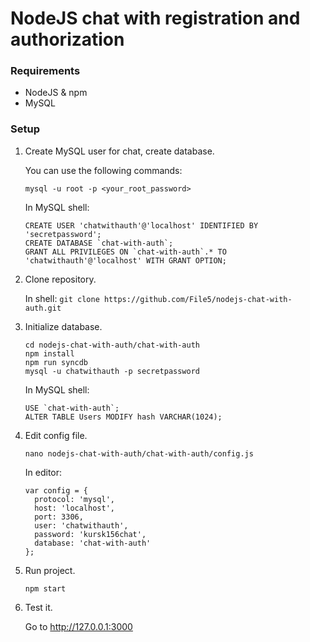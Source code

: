 # NodeJS chat with registration and authorization
### Requirements
- NodeJS & npm
- MySQL

### Setup
1.  Create MySQL user for chat, create database.

    You can use the following commands:
    ```
    mysql -u root -p <your_root_password>
    ```
    
    In MySQL shell:
    ```
    CREATE USER 'chatwithauth'@'localhost' IDENTIFIED BY 'secretpassword';
    CREATE DATABASE `chat-with-auth`;
    GRANT ALL PRIVILEGES ON `chat-with-auth`.* TO 'chatwithauth'@'localhost' WITH GRANT OPTION;
    ```
2.  Clone repository.

    In shell: `git clone https://github.com/File5/nodejs-chat-with-auth.git`
3.  Initialize database.

    ```
    cd nodejs-chat-with-auth/chat-with-auth
    npm install
    npm run syncdb
    mysql -u chatwithauth -p secretpassword
    ```
    In MySQL shell:
    ```
    USE `chat-with-auth`;
    ALTER TABLE Users MODIFY hash VARCHAR(1024);
    ```
4.  Edit config file.

    ```
    nano nodejs-chat-with-auth/chat-with-auth/config.js
    ```
    In editor:
    ```
    var config = {
      protocol: 'mysql',
      host: 'localhost',
      port: 3306,
      user: 'chatwithauth',
      password: 'kursk156chat',
      database: 'chat-with-auth'
    };
    ```
5.  Run project.

    ```
    npm start
    ```
6.  Test it.

    Go to http://127.0.0.1:3000
